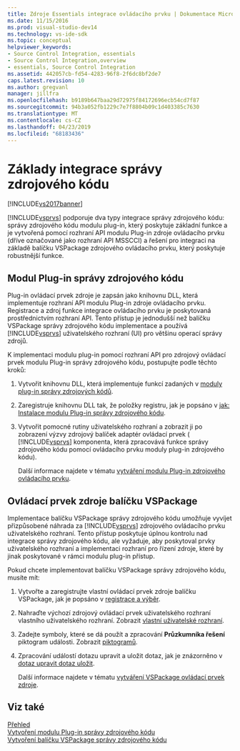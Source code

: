 ```yaml
---
title: Zdroje Essentials integrace ovládacího prvku | Dokumentace Microsoftu
ms.date: 11/15/2016
ms.prod: visual-studio-dev14
ms.technology: vs-ide-sdk
ms.topic: conceptual
helpviewer_keywords:
- Source Control Integration, essentials
- Source Control Integration,overview
- essentials, Source Control Integration
ms.assetid: 442057cb-fd54-4283-96f8-2f6dc8bf2de7
caps.latest.revision: 10
ms.author: gregvanl
manager: jillfra
ms.openlocfilehash: b9189b647baa29d72975f84172696ecb54cd7f87
ms.sourcegitcommit: 94b3a052fb1229c7e7f8804b09c1d403385c7630
ms.translationtype: MT
ms.contentlocale: cs-CZ
ms.lasthandoff: 04/23/2019
ms.locfileid: "68183436"
---
```

# <a name="source-control-integration-essentials"></a>Základy integrace správy zdrojového kódu
[!INCLUDE[vs2017banner](../../includes/vs2017banner.md)]

[!INCLUDE[vsprvs](../../includes/vsprvs-md.md)] podporuje dva typy integrace správy zdrojového kódu: správy zdrojového kódu modulu plug-in, který poskytuje základní funkce a je vytvořená pomocí rozhraní API modulu Plug-in zdroje ovládacího prvku (dříve označované jako rozhraní API MSSCCI) a řešení pro integraci na základě balíčku VSPackage zdrojového ovládacího prvku, který poskytuje robustnější funkce.  
  
## <a name="source-control-plug-in"></a>Modul Plug-in správy zdrojového kódu  
 Plug-in ovládací prvek zdroje je zapsán jako knihovnu DLL, která implementuje rozhraní API modulu Plug-in zdroje ovládacího prvku. Registrace a zdroj funkce integrace ovládacího prvku je poskytovaná prostřednictvím rozhraní API. Tento přístup je jednodušší než balíčku VSPackage správy zdrojového kódu implementace a používá [!INCLUDE[vsprvs](../../includes/vsprvs-md.md)] uživatelského rozhraní (UI) pro většinu operací správy zdrojů.  
  
 K implementaci modulu plug-in pomocí rozhraní API pro zdrojový ovládací prvek modulu Plug-in správy zdrojového kódu, postupujte podle těchto kroků:  
  
1. Vytvořit knihovnu DLL, která implementuje funkcí zadaných v [moduly plug-in správy zdrojových kódů](../../extensibility/source-control-plug-ins.md).  
  
2. Zaregistruje knihovnu DLL tak, že položky registru, jak je popsáno v [jak: Instalace modulu Plug-in správy zdrojového kódu](../../extensibility/internals/how-to-install-a-source-control-plug-in.md).  
  
3. Vytvořit pomocné rutiny uživatelského rozhraní a zobrazit ji po zobrazení výzvy zdrojový balíček adaptér ovládací prvek ( [!INCLUDE[vsprvs](../../includes/vsprvs-md.md)] komponenta, která zpracovává funkce správy zdrojového kódu pomocí ovládacího prvku moduly plug-in zdrojového kódu).  
  
   Další informace najdete v tématu [vytváření modulu Plug-in zdrojového ovládacího prvku](../../extensibility/internals/creating-a-source-control-plug-in.md).  
  
## <a name="source-control-vspackage"></a>Ovládací prvek zdroje balíčku VSPackage  
 Implementace balíčku VSPackage správy zdrojového kódu umožňuje vyvíjet přizpůsobené náhrada za [!INCLUDE[vsprvs](../../includes/vsprvs-md.md)] zdrojového ovládacího prvku uživatelského rozhraní. Tento přístup poskytuje úplnou kontrolu nad integrace správy zdrojového kódu, ale vyžaduje, aby poskytoval prvky uživatelského rozhraní a implementaci rozhraní pro řízení zdroje, které by jinak poskytované v rámci modulu plug-in přístup.  
  
 Pokud chcete implementovat balíčku VSPackage správy zdrojového kódu, musíte mít:  
  
1. Vytvořte a zaregistrujte vlastní ovládací prvek zdroje balíčku VSPackage, jak je popsáno v [registrace a výběr](../../extensibility/internals/registration-and-selection-source-control-vspackage.md).  
  
2. Nahraďte výchozí zdrojový ovládací prvek uživatelského rozhraní vlastního uživatelského rozhraní. Zobrazit [vlastní uživatelské rozhraní](../../extensibility/internals/custom-user-interface-source-control-vspackage.md).  
  
3. Zadejte symboly, které se dá použít a zpracování **Průzkumníka řešení** piktogram události. Zobrazit [piktogramů](../../extensibility/internals/glyph-control-source-control-vspackage.md).  
  
4. Zpracování událostí dotazu upravit a uložit dotaz, jak je znázorněno v [dotaz upravit dotaz uložit](../../extensibility/internals/query-edit-query-save-source-control-vspackage.md).  
  
   Další informace najdete v tématu [vytváření VSPackage ovládací prvek zdroje](../../extensibility/internals/creating-a-source-control-vspackage.md).  
  
## <a name="see-also"></a>Viz také  
 [Přehled](../../extensibility/internals/source-control-integration-overview.md)   
 [Vytvoření modulu Plug-in správy zdrojového kódu](../../extensibility/internals/creating-a-source-control-plug-in.md)   
 [Vytvoření balíčku VSPackage správy zdrojového kódu](../../extensibility/internals/creating-a-source-control-vspackage.md)
